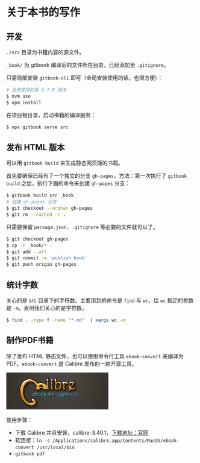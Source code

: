 # 关于本书的写作

## 开发

`./src` 目录为书籍内容的源文件。

`_book/` 为 gitbook 编译后的文件所在目录，已经添加至 `.gitignore`。

只需局部安装 `gitbook-cli` 即可（全局安装使用的话，也很方便）：

```bash
# 目前使用的是 9.7.0 版本
$ nvm use
$ npm install
```

在项目根目录，启动书籍的编译服务：

```bash
$ npx gitbook serve src
```

## 发布 HTML 版本

可以用 `gitbook build` 来生成静态网页版的书籍。

首先要确保已经有了一个独立的分支 `gh-pages`。方法：第一次执行了 `gitbook build` 之后，执行下面的命令来创建 `gh-pages` 分支：

```bash
$ gitbook build src _book
# 创建 gh-pages 分支
$ git checkout --orphan gh-pages
$ git rm --cached -r .
```

只需要保留 `package.json`、`.gitignore` 等必要的文件就可以了。

```bash
$ git checkout gh-pages
$ cp -r _book/* .
$ git add --all
$ git commit -m 'publish book'
$ git push origin gh-pages
```

## 统计字数

关心的是 src 目录下的字符数。主要用到的命令是 `find` 与 `wc`，给 `wc` 指定的参数是 `-m`，表明我们关心的是字符数。

```bash
$ find . -type f -name "*.md"  | xargs wc -m
```

## 制作PDF书籍

除了发布 HTML 静态文件，也可以使用命令行工具 `ebook-convert` 来编译为 PDF。`ebook-convert` 是 Calibre 发布的一款开源工具。

<img src="./images/calibre-logo.png" class="round" />

使用步骤：

+ 下载 Calibre 并且安装，calibre-3.40.1，[下载地址：官网](https://calibre-ebook.com)
+ 软连接：`ln -s /Applications/calibre.app/Contents/MacOS/ebook-convert /usr/local/bin`
+ `gitbook pdf`

